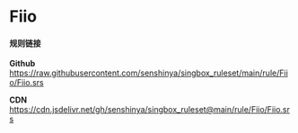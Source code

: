 # Fiio

#### 规则链接

**Github**
https://raw.githubusercontent.com/senshinya/singbox_ruleset/main/rule/Fiio/Fiio.srs

**CDN**
https://cdn.jsdelivr.net/gh/senshinya/singbox_ruleset@main/rule/Fiio/Fiio.srs